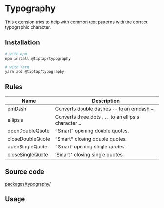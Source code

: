 # Typography
This extension tries to help with common text patterns with the correct typographic character.

## Installation
```bash
# with npm
npm install @tiptap/typography

# with Yarn
yarn add @tiptap/typography
```

## Rules
| Name             | Description                                            |
| ---------------- | ------------------------------------------------------ |
| emDash           | Converts double dashes `--` to an emdash `—`.          |
| ellipsis         | Converts three dots `...` to an ellipsis character `…` |
| openDoubleQuote  | `“`Smart” opening double quotes.                       |
| closeDoubleQuote | “Smart`”` closing double quotes.                       |
| openSingleQuote  | `‘`Smart’ opening single quotes.                       |
| closeSingleQuote | ‘Smart`’` closing single quotes.                       |

## Source code
[packages/typography/](https://github.com/ueberdosis/tiptap-next/blob/main/packages/typography/)

## Usage
<demo name="Extensions/Typography" highlight="12,31" />
